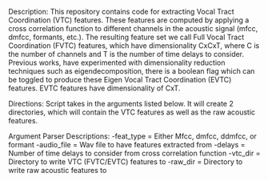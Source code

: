 Description:
This repository contains code for extracting Vocal Tract Coordination (VTC) features. These features are computed by applying a cross correlation function to different channels in the acoustic signal (mfcc, dmfcc, formants, etc.). The resulting feature set we call Full Vocal Tract Coordination (FVTC) features, which have dimensionality CxCxT, where C is the number of channels and T is the number of time delays to consider. Previous works, have experimented with dimensionality reduction techniques such as eigendecomposition, there is a boolean flag which can be toggled to produce these Eigen Vocal Tract Coordination (EVTC) features. EVTC features have dimensionality of CxT.

Directions:
Script takes in the arguments listed below. It will create 2 directories, which will contain the VTC features as well as the raw acoustic features. 

Argument Parser Descriptions:
-feat_type = Either Mfcc, dmfcc, ddmfcc, or formant
-audio_file = Wav file to have features extracted from
-delays = Number of time delays to consider from cross correlation function
-vtc_dir = Directory to write VTC (FVTC/EVTC) features to
-raw_dir = Directory to write raw acoustic features to

